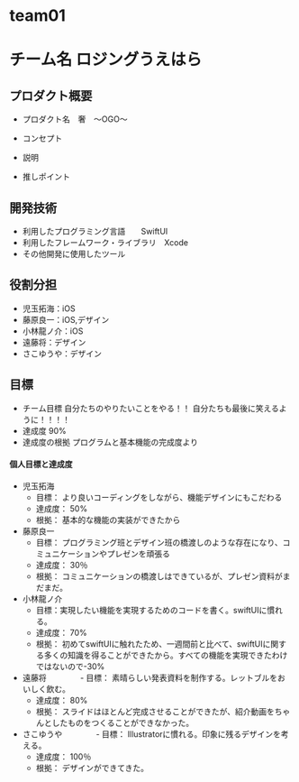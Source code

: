 # team01

# チーム名 ロジングうえはら

## プロダクト概要
- プロダクト名　奢　〜OGO〜

- コンセプト

- 説明

- 推しポイント

## 開発技術
- 利用したプログラミング言語　　SwiftUI
- 利用したフレームワーク・ライブラリ　Xcode
- その他開発に使用したツール

## 役割分担
- 児玉拓海：iOS
- 藤原良一：iOS,デザイン
- 小林龍ノ介：iOS
- 遠藤将：デザイン
- さこゆうや：デザイン

## 目標
- チーム目標
自分たちのやりたいことをやる！！
自分たちも最後に笑えるように！！！！
- 達成度
90%
- 達成度の根拠
プログラムと基本機能の完成度より

#### 個人目標と達成度  
- 児玉拓海 
  - 目標： より良いコーディングをしながら、機能デザインにもこだわる 
  - 達成度： 50% 
  - 根拠：  基本的な機能の実装ができたから
- 藤原良一
  - 目標：  プログラミング班とデザイン班の橋渡しのような存在になり、コミュニケーションやプレゼンを頑張る
  - 達成度： 30％
  - 根拠： コミュニケーションの橋渡しはできているが、プレゼン資料がまだまだ。
- 小林龍ノ介
  - 目標：実現したい機能を実現するためのコードを書く。swiftUIに慣れる。
  - 達成度： 70%
  - 根拠： 初めてswiftUIに触れたため、一週間前と比べて、swiftUIに関する多くの知識を得ることができたから。すべての機能を実現できたわけではないので-30%
- 遠藤将
　　　　- 目標：  素晴らしい発表資料を制作する。レットブルをおいしく飲む。
  - 達成度： 80%
  - 根拠： スライドはほとんど完成させることができたが、紹介動画をちゃんとしたものをつくることができなかった。
- さこゆうや
　　　　- 目標：  Illustratorに慣れる。印象に残るデザインを考える。
  - 達成度： 100％
  - 根拠： デザインができてきた。
